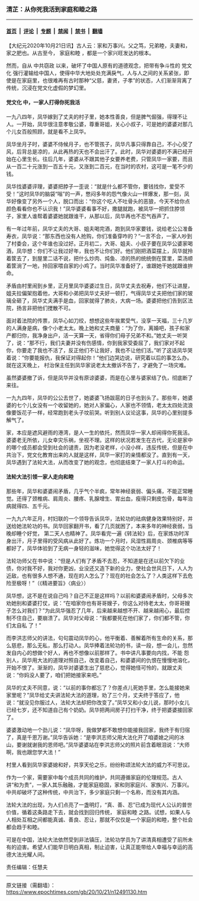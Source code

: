 ### 清芷：从你死我活到家庭和睦之路

---

#### [首页](../../../..?n12491130) &nbsp;|&nbsp; [评论](../../../../../epoch-comment?n12491130) &nbsp;|&nbsp; [专题](../../../../../epoch-special?n12491130) &nbsp;|&nbsp; [禁闻](../../../../../epoch-news?n12491130) &nbsp;|&nbsp; [禁书](../../../../../books?n12491130) &nbsp;|&nbsp; [翻墙](https://github.com/gfw-breaker/nogfw/blob/master/README.md?n12491130)


<div class="post_content" id="artbody" itemprop="articleBody">
 <!-- article content begin -->
 <p>
  【大纪元2020年10月21日讯】古人云：家和万事兴。父之笃，兄弟睦，夫妻和，家之肥也。从古至今，
  <ok href="https://www.epochtimes.com/gb/tag/%E5%AE%B6%E5%BA%AD%E5%92%8C%E7%9D%A6.html">
   家庭和睦
  </ok>
  ，都是一个家兴旺发达的根本。
 </p>
 <p>
  然而，自从
  <ok href="https://www.epochtimes.com/gb/tag/%E4%B8%AD%E5%85%B1%E7%AA%83%E6%94%BF.html">
   中共窃政
  </ok>
  以来，破坏了中国人原有的道德观念，把带有争斗性的
  <ok href="https://www.epochtimes.com/gb/tag/%E5%85%9A%E6%96%87%E5%8C%96.html">
   党文化
  </ok>
  强行灌输给中国人，使得中华大地处处充满戾气，人与人之间的关系紧张，即使是在家庭里，也很难再有古时那种“父慈，妻贤，子孝”的状态，人们渐渐背离了传统，沉浸在党文化虚假的梦幻里。
 </p>
 <h4>
  <ok href="https://www.epochtimes.com/gb/tag/%E5%85%9A%E6%96%87%E5%8C%96.html">
   党文化
  </ok>
  中，一家人打得你死我活
 </h4>
 <p>
  一九八四年，凤华嫁到了丈夫的村子里，她本性善良，但是脾气倔强，得理不让人。一开始，凤华很注意孝敬公婆，尊重哥姐，关心小叔子，可是她的婆婆对那几个儿女百般照顾，就是看不上凤华。
 </p>
 <p>
  凤华坐月子时，婆婆不侍候月子，也不管孩子，凤华凡事只得靠自己，不小心受了风，后背总是凉的，从此再热的天也不会出汗了。此时，凤华对婆婆的不满已经开始在心里生长。往后几年，婆婆从不跟其他子女要养老费，只管凤华一家要，而且从一百二十元涨到一百五十元，又涨到二百元，在当时的农村，这可是一笔不少的钱。
 </p>
 <p>
  凤华找婆婆评理，婆婆把脖子一歪说：“就是什么都不管你，要钱找你，爱受不受！”这时凤华的脑袋“嗡”的一声，憋闷多年的怨气像火山一样爆发，那一刻，凤华好像变了另外一个人，脱口而出：“你这个吃人不吐骨头的恶狼，今天不给你点颜色看看你也不认识我！”凤华婆婆看事不好，撒腿就跑，被凤华一把抓住脖领子，家里人谁帮着婆婆她就跟谁干，从那以后，凤华再也不忍气吞声了。
 </p>
 <p>
  有一年过年前，凤华丈夫的大哥、姐夫喝完酒，跑到凤华家要钱，说给老公公准备寿衣，凤华说：“那东西也没有人抢购，你们准备穿咋的？”一言不合，一家人吵到了村委会，这个年谁也没过好。正月初二，大哥、姐夫、小叔子要在凤华公婆家喝酒，凤华想：你们不让我过好年，我也不让你们好。他们刚把酒菜摆上，凤华就拎着筐去了，到屋里二话不说，把什么炒肉、炖鱼、凉的热的统统倒在筐里，菜汤顺着筐淌了一地，拎回家喂自家的小鸡了。当时凤华准备好了，谁跟她干她就跟谁拚命。
 </p>
 <p>
  矛盾由村里闹到乡里，正月里凤华婆婆过生日，凤华丈夫去祝寿，他们不让进屋，姐夫拉偏架抱着他，大哥和小弟把凤华丈夫好一顿打，气得凤华丈夫把他们家的玻璃全砸了，凤华丈夫满手是血，回家就得了肺炎，大病一场。婆婆把他们告到区法院，扬言非把他们搅散不可。
 </p>
 <p>
  面对着法院的传票，凤华心如刀绞，想想这些年挨累受气，没享一天福，三十几岁的人满身是病，像个小老太太。晚上她和丈夫商量：“为了你，离婚吧，孩子和家产都归你，我净身出户，活一天算一天，省得你们母子兄弟不和。”她丈夫一听哭了，说：“那不行，我们夫妻并没有伤感情，你到我家受委屈了，我们家对不起你，你要走了我也不活了，反正他们不让我好，我也不让他们活。”听了这话凤华哭着说：“你要能报仇，我保证对得起你！”他们边哭边说，研究着以后的事怎么办。就在这天晚上， 村治保主任到凤华家说老太太撤诉不告了，才避免了一场灾难。
 </p>
 <p>
  虽然婆婆撤了诉，但是凤华并没有原谅婆婆，而是在心里与婆家结了仇，彻底断了来往。
 </p>
 <p>
  一九九四年，凤华的公公去世了，她婆婆飞扬跋扈的日子也到头了。那些年，她婆婆的七个儿女没有一个收留她的，她对人家偏心，人家也不领情，老太太四处流浪像要饭花子一样，经常跑到老头子坟前哭。听到别人议论这事，凤华的心里别提多解气了。
 </p>
 <p>
  家，本应是遮风避雨的港湾，是人一生的依托，然而凤华一家人却闹得你死我活。婆婆老无所依，儿女幸灾乐祸，坐视不理。这样的状况若发生在古代，无论是家中的哪个成员都会受到社会的谴责，因为老没老样，小没小样，违反传统，但是在中共治下，党文化教育出来的人就是这样，凤华一家打的亲情都没了。直到有一天，凤华遇到了法轮大法，从而改变了她的观念，也彻底结束了一家人打斗的命运。
 </p>
 <h4>
  法轮大法引领一家人走向和睦
 </h4>
 <p>
  那些年，凤华和婆婆闹矛盾，几乎气个半疯，常年神经衰弱、偏头痛，不能正常睡觉。还得了颈椎病、肩周炎、腰疼、乳腺增生、胃出血，瘦得只剩皮包骨，每年治病就得四、五千元。
 </p>
 <p>
  一九九六年正月，村妇联的一个领导告诉凤华，法轮功的祛病健身效果特别好，并送给她法轮功的书。凤华回家翻开书，看了几页就困了，本来多年的神经衰弱，当晚却睡个好觉， 第二天人也精神了。凤华看完一遍《转法轮》后，在家炼功时浑身出汗，月子里得的受风病从此好了。炼功一个月时，风湿性肩周炎、颈椎病等等都好了，凤华体验到了无病一身轻的滋味，她觉得这个功法太好了！
 </p>
 <p>
  法轮功师父在书中说：“但是人们有了矛盾不去忍，不知道是在还以前欠下的业债，你对我不好，我对你更凶，业没还又造下新的业力，使社会世风日下，人人为近敌，也有很多人想不通，现在的人怎么了？现在的社会怎么了？人类这样下去危险至极呀！”（《精进要旨》〈病业〉）
 </p>
 <p>
  凤华想，这不是在说自己吗？自己不正是这样吗？以前和婆婆闹矛盾时，父母多次劝她别和婆婆打仗，说：“在咱家你也有哥哥嫂子，你这么对待老太太，你哥哥嫂子怎么对我们？”为此凤华强忍了几年，后来越来越想不开、越来越闹心，最后控制不住自己，要崩溃了。凤华对父母说：“我都要死在他们家了，你们都不管，你们太自私 了！”
 </p>
 <p>
  而李洪志师父的讲法，句句震动凤华的心，他平衡着、善解着所有生命的关系，那么慈悲，那么无私，那么打动人。凤华捧着法轮功的书，读一段，想一会儿，忽然发自内心的想做个好人，再也不想像以前那样了。书中讲凡事要向内找，不能 怨别人，凤华用大法的道理对照自己，改变着自己，和婆婆间的仇恨在慢慢地溶化，开始不恨了。渐渐的，凤华对婆婆生出了慈悲心，觉得她怪可怜的，就跟丈夫说：“你妈没人要了，咱们把她接家来吧。”
 </p>
 <p>
  凤华的丈夫不同意，说：“以前的事你都忘了？你差点儿死她手里，怎么能接她来家里呢？”凤华给丈夫讲法轮大法的道理，劝了三个月，丈夫终于答应了，他说：“就没见你服过人，法轮大法却把你改变了。”凤华又和小女儿说，那时小女儿已经七岁，还不知道自己有个奶奶。凤华把两间房子打扫干净，终于把婆婆接回家了。
 </p>
 <p>
  婆婆激动地一个劲儿说：“凤华呀，我做梦都不敢想你能接我回家，我终于有归宿了，真是千恩万谢。”凤华告诉她：“是李洪志师父用大法化开了咱婆媳之间的冰山，要谢就谢我的恩师吧。”凤华婆婆站在李洪志师父的照片前含着眼泪说：“大师啊，我也跟您学大法！”
 </p>
 <p>
  村里人看到凤华家婆媳和好，共享天伦之乐，纷纷称颂法轮大法的威力不可思议。
 </p>
 <p>
  作为一个家，需要家中每个成员共同的维护，共同遵循家庭的伦理规范。古人讲“和为贵”，一家人其乐融融，才能家庭稳固，家和则家庭兴、家族兴、万事兴。中共却破坏了这种传统，中共治下，多少家庭只剩一个名称，而没有其内涵。
 </p>
 <p>
  法轮大法的出现，为人们点亮了一盏明灯，“真、善、忍”已成为现代人公认的普世价值，循着这条路走下去，就会找到回归传统，
  <ok href="https://www.epochtimes.com/gb/tag/%E5%AE%B6%E5%BA%AD%E5%92%8C%E7%9D%A6.html">
   家庭和睦
  </ok>
  之路。试想，如果人与人相处互相之间都能真诚、善良、忍让，那就不仅仅是一个家庭的和睦，整个社会都会趋于和睦。
 </p>
 <p>
  可是在中国，法轮大法依然受到非法镇压，法轮功学员为了讲清真相遭受了前所未有的迫害。希望人们能早日明白真相，制止迫害，让真正能带给人幸福与幸运的高德大法光耀人间。
 </p>
 <p>
 </p>
 <p>
  责任编辑：任慧夫
 </p>
 <!-- article content end -->
 <div id="below_article_ad">
 </div>
</div>


---

原文链接（需翻墙）：https://www.epochtimes.com/gb/20/10/21/n12491130.htm